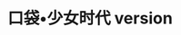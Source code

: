 ---
description: 推荐给妹子粉丝。
layout: post
results:
- primaryGenreName: Music
  version: '1.0.0'
  trackViewUrl: https://itunes.apple.com/cn/app/kou-dai-shao-nu-shi-dai-version/id698057119?mt=8&uo=4
  artworkUrl100: http://a1808.phobos.apple.com/us/r30/Purple4/v4/fc/31/43/fc314301-1dd8-3bec-84a3-eac779a8916e/mzl.olvtkevb.png
  artworkUrl60: http://a448.phobos.apple.com/us/r30/Purple4/v4/53/be/7c/53be7cc3-1030-79ef-cb8a-9b580d875c6b/icon.png
  userRatingCountForCurrentVersion: 149
  sellerName: Yinyuechangxiang Network Technology (Beijing) Co Ltd
  supportedDevices:
  - iPadFourthGen
  - iPhone4
  - iPadFourthGen4G
  - iPhone5c
  - iPodTouchourthGen
  - iPadThirdGen4G
  - iPadWifi
  - iPhone4S
  - iPhone5s
  - iPadMini4G
  - iPadThirdGen
  - iPad2Wifi
  - iPad23G
  - iPodTouchFifthGen
  - iPhone5
  - iPadMini
  - iPad3G
  - iPhone-3GS
  - iPodTouchThirdGen
  genres:
  - 音乐
  - 娱乐
  trackName: 口袋•少女时代 version
  description: "口袋·FAN，把你的偶像装进口袋里！粉丝专属的追星宝贝！ \n口袋·少女时代是一款旨在打造艺人少女时代与SONE之间亲密交流及互动的娱乐社区，该app在功能设计上主要包括艺人影像展示、粉丝互动交流、艺人踪迹记录、明星闹钟，另外包含粉丝成长等级体系，粉丝活跃积分体系。\n\n开放的账号体系，可以使用新浪微博及音悦台账号快捷登录。\n开放平台的分享，可以把你追星的点滴趣事随时分享到新浪微博、腾讯微博、人人网、微信朋友圈。\n丰富的信息形式，文字、图片、语音、随时随地与线上饭饭们自由畅聊。\n\n神奇的口袋·少女时代，SONE每人必备宝贝。\n\n专属优势：\n每日明星：通过视频、语音和图片发布的方式让你每天都看到最惊喜的少女时代\n独享柜：在独享柜里面有独家的明星插件，陆续推出，温暖你的心\n朋友墙：在这里，是微信、是贴吧、是微博，滚动你时时刻刻与少女时代的心情\n艺人专区：全部来自认证粉丝团体的影音资料库，一站式拥有你偶像的全部\n明星闹钟：为你精选来自明星的语音，乐音，随机成为你的早叫闹铃\n艺人踪迹：帮你全方位记录明星出道的每个时刻，成为你随手的纪念本\n艺人新闻：来自前线第一时间的明星新闻，我的明星早知道\n艺人影像：贴心的打包、养眼的影像在你需要时，陪伴你的每个时刻\n\n口袋·少女时代，我们只为夙愿准备。\n大家都已经将此宝贝装进口袋了。\n同为夙愿的你，带着你的热情快加入我们，\n让我们一起重逢世界吧！\n\n更多口袋·少女时代的动态请关注官方微博：@音悦Tai口袋FAN\n客服QQ：800002945\n音悦台开通微信啦！添加方式：“添加朋友”输入“音悦台”或“yinyuetaiv”即可与台哥互动哟！\n\n口袋·少女时代，因为有SONE的参与而变得更加精彩，欢迎分享您的体验或提供您的宝贵意见。"
  price: 0
  trackId: 698057119
  releaseDate: '2013-09-20T06:55:52Z'
  screenshotUrls:
  - http://a4.mzstatic.com/us/r30/Purple4/v4/c9/91/c7/c991c77d-ca03-996e-87e2-3ea7315bd503/screen1136x1136.jpeg
  - http://a4.mzstatic.com/us/r30/Purple4/v4/35/a5/ab/35a5ab04-76d4-3ad3-336f-ac13348ec074/screen1136x1136.jpeg
  - http://a2.mzstatic.com/us/r30/Purple6/v4/91/2a/3d/912a3de2-1852-6afb-7e4e-279f944c704d/screen1136x1136.jpeg
  - http://a2.mzstatic.com/us/r30/Purple/v4/ba/cc/3e/bacc3e18-ddab-e1b1-a7d3-2b5b3bd999f9/screen1136x1136.jpeg
  - http://a1.mzstatic.com/us/r30/Purple6/v4/f8/da/94/f8da94db-8896-3503-eef4-92a2b9e79e8f/screen1136x1136.jpeg
  artistViewUrl: https://itunes.apple.com/cn/artist/yin-yue-chang-xiang-wang-luo/id527477888?uo=4
  primaryGenreId: 6011
  userRatingCount: 149
  averageUserRatingForCurrentVersion: 5
  kind: software
  fileSizeBytes: '25358293'
  bundleId: com.yinyuetai.girlsgen
  trackContentRating: 4+
  artistName: 音悦畅想网络科技(北京)有限公司
  trackCensoredName: 口袋•少女时代 version
  isGameCenterEnabled: false
  contentAdvisoryRating: 4+
  languageCodesISO2A:
  - ZH
  - ZH
  averageUserRating: 5
  features: &a []
  wrapperType: software
  artworkUrl512: http://a1808.phobos.apple.com/us/r30/Purple4/v4/fc/31/43/fc314301-1dd8-3bec-84a3-eac779a8916e/mzl.olvtkevb.png
  formattedPrice: 免费
  artistId: 527477888
  genreIds:
  - '6011'
  - '6016'
  currency: CNY
  ipadScreenshotUrls: *a
category: 音乐
tags: tag1
resultCount: 1
title: 口袋•少女时代 version

---